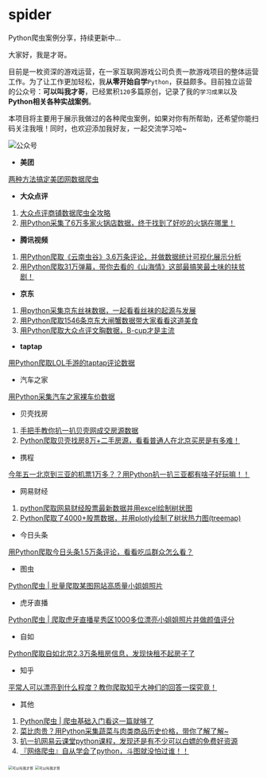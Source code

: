 # spider
Python爬虫案例分享，持续更新中...

大家好，我是才哥。

目前是一枚资深的游戏运营，在一家互联网游戏公司负责一款游戏项目的整体运营工作。为了让工作更加轻松，我**从零开始自学**`Python`，获益颇多。目前独立运营的公众号：**可以叫我才哥**，已经累积`120`多篇原创，记录了我的`学习成果`以及**Python相关各种实战案例**。

本项目将主要用于展示我做过的各种爬虫案例，如果对你有所帮助，还希望你能扫码关注我哦！同时，也欢迎添加我好友，一起交流学习哈~

![公众号](https://user-images.githubusercontent.com/48904037/139850242-3d446522-7daa-4709-b12c-280bf0898b04.jpg)


- **美团**

[两种方法搞定美团网数据爬虫](https://mp.weixin.qq.com/s/LN2YIXIuAUBM9hqnWedLhw)

- **大众点评**

1. [大众点评商铺数据爬虫全攻略](https://mp.weixin.qq.com/s/KVuHEwhGUAc6grWFPkzRyA)
2. [用Python采集了6万多家火锅店数据，终于找到了好吃的火锅在哪里！](https://mp.weixin.qq.com/s/Q4bJKXYw47sOzZBN5SFQbw)

- **腾讯视频**

1. [用Python爬取《云南虫谷》3.6万条评论，并做数据统计可视化展示分析](https://mp.weixin.qq.com/s/P_nBJ8g0b-_HRTsW3mNVqQ)
2. [用Python爬取31万弹幕，带你去看的《山海情》这部最搞笑最土味的扶贫剧！](https://mp.weixin.qq.com/s/bQN63wg1sP-LS-SMG_oLKQ)

- **京东**

1. [用python采集京东丝袜数据，一起看看丝袜的起源与发展](https://mp.weixin.qq.com/s/uPqvT6V57ErNaksiz_5CZg)
2. [用Python爬取1546条京东大闸蟹数据带大家看看这道美食](https://mp.weixin.qq.com/s/qYaUY7ityeFgAxmCRMMfHg)
3. [用Python爬取大众点评文胸数据，B-cup才是主流](https://mp.weixin.qq.com/s/6wnWEBumVY3qf8OF5-qj4g)

- **taptap**

[用Python爬取LOL手游的taptap评论数据](https://mp.weixin.qq.com/s/5SUihiTo7nM59ifZnXpTHA)

- 汽车之家

[用Python采集汽车之家裸车价数据](https://mp.weixin.qq.com/s/RhO1D_PDYN7qKqhZoQehXg)

- 贝壳找房

1. [手把手教你扒一扒贝壳网成交房源数据](https://mp.weixin.qq.com/s/dSrPhJJrNdkKl7t6m1kDNQ)
2. [Python爬取贝壳找房8万+二手房源，看看普通人在北京买房是有多难！](https://mp.weixin.qq.com/s/J5ZCOb3SsXC0Bew1IqWXbQ)

- 携程

[今年五一北京到三亚的机票1万多？？用Python扒一扒三亚都有啥子好玩嘛！！](https://mp.weixin.qq.com/s/AA6BmOlfsEc_w5iz3Qqxiw)

- 网易财经

1. [python爬取网易财经股票最新数据并用excel绘制树状图](https://mp.weixin.qq.com/s/XluA7egnP2_2ZqSBaEMKUg)
2. [Python爬取了4000+股票数据，并用plotly绘制了树状热力图(treemap)](https://mp.weixin.qq.com/s/--i7MQlndah7ixoyX4OFdA)

- 今日头条

[用Python爬取今日头条1.5万条评论，看看吃瓜群众怎么看？](https://mp.weixin.qq.com/s/lekzFm2wS4cgYDaFIrG5jw)

- 图虫

[Python爬虫 | 批量爬取某图网站高质量小姐姐照片](https://mp.weixin.qq.com/s/QkboNzs-wrYWwuH7KSfY6A)

- 虎牙直播

[Python爬虫 | 爬取虎牙直播星秀区1000多位漂亮小姐姐照片并做颜值评分](https://mp.weixin.qq.com/s/z3e_wMGc-dLopauEs9jRaw)

- 自如

[Python爬取自如北京2.3万条租房信息，发现快租不起房子了](https://mp.weixin.qq.com/s/AJlcUmPidetfKbrzk5m0pg)

- 知乎

[平常人可以漂亮到什么程度？教你爬取知乎大神们的回答一探究竟！](https://mp.weixin.qq.com/s/fCti6gjE4TFfAu6eSDuVkQ)

- 其他

1. [Python爬虫 | 爬虫基础入门看这一篇就够了](https://mp.weixin.qq.com/s/9lXKwo5f1u_LsAyidrQtpw)
2. [菜比肉贵？用Python采集蔬菜与肉类商品历史价格，带你了解了解~](https://mp.weixin.qq.com/s/4AQlHuJ8khAc4bEtkoaPqA)
3. [扒一扒网易云课堂python课程，发现还是有不少可以白嫖的免费好资源](https://mp.weixin.qq.com/s/wxmvsNRSjjdzlfE8FBAH1Q)
4. [『网络爬虫』自从学会了python，斗图就没怕过谁！！](https://mp.weixin.qq.com/s/3U4UOC52ZdEY3NFL8Djcmg)

<img src="https://gitee.com/dxawdc/pic/raw/master/null/20211102203938.jpg" alt="可以叫我才哥" style="zoom: 50%;" />

<img src="https://gitee.com/dxawdc/pic/raw/master/null/20211102203938.jpg" alt="可以叫我才哥" style="zoom: 50%;" />

